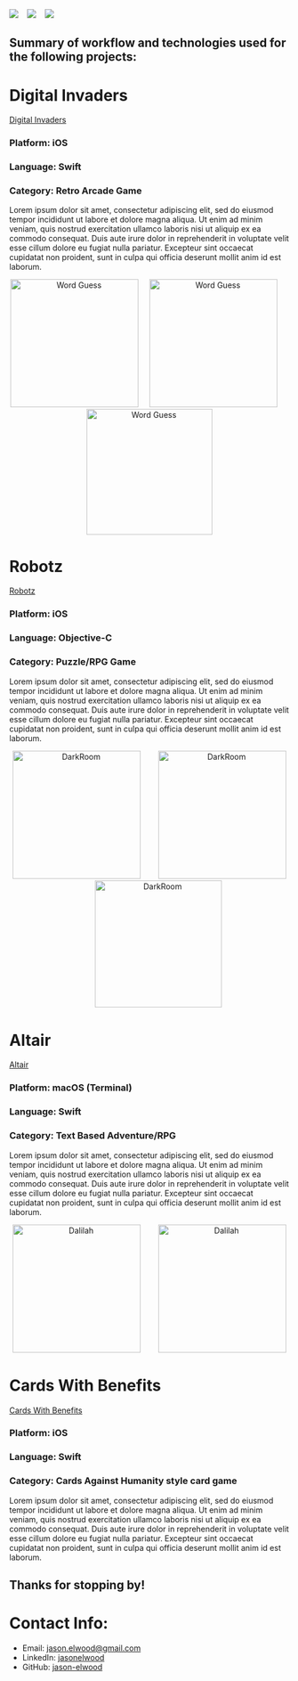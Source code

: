 <a href="https://comingsoon...com/resume/comingsoon.pdf" download>
  <img src="https://img.shields.io/badge/Download-Resume-ff69b4.svg?style=for-the-badge&logo=codeigniter&logoColor=white"></a>&nbsp;&nbsp;&nbsp;
  <a href="mailto:jason.elwood@gmail.com">
  <img src="https://img.shields.io/badge/Email-jason-8056d5.svg?style=for-the-badge&logo=minutemailer&logoColor=white"></a>&nbsp;&nbsp;&nbsp;
  <a href="https://linkedin.com/in/jasonelwood" target="_blank">
  <img src="https://img.shields.io/badge/linkedin-jasonElwood-brightgreen.svg?style=for-the-badge&logo=linkedin&logoColor=white" ></a>&nbsp;&nbsp;&nbsp;

## Summary of workflow and technologies used for the following projects:


# Digital Invaders
[Digital Invaders](https://github.com/jason-elwood/digitalinvaders)
### Platform: iOS
### Language: Swift
### Category: Retro Arcade Game&nbsp;&nbsp;
Lorem ipsum dolor sit amet, consectetur adipiscing elit, sed do eiusmod tempor incididunt ut labore et dolore magna aliqua. Ut enim ad minim veniam, quis nostrud exercitation ullamco laboris nisi ut aliquip ex ea commodo consequat. Duis aute irure dolor in reprehenderit in voluptate velit esse cillum dolore eu fugiat nulla pariatur. Excepteur sint occaecat cupidatat non proident, sunt in culpa qui officia deserunt mollit anim id est laborum.

<p align="center">
<img src="images/sakura/sakura-play.png" width="230"  title="Word Guess">&nbsp;&nbsp;&nbsp;&nbsp;&nbsp;<img src="images/sakura/sakura-win.png" width="230" title="Word Guess">&nbsp;&nbsp;&nbsp;&nbsp;&nbsp;<img src="images/sakura/sakura-example.gif" width="226" title="Word Guess">
</p>


# Robotz
[Robotz](https://github.com/jason-elwood/robotz) 
### Platform: iOS
### Language: Objective-C
### Category: Puzzle/RPG Game&nbsp;&nbsp;
Lorem ipsum dolor sit amet, consectetur adipiscing elit, sed do eiusmod tempor incididunt ut labore et dolore magna aliqua. Ut enim ad minim veniam, quis nostrud exercitation ullamco laboris nisi ut aliquip ex ea commodo consequat. Duis aute irure dolor in reprehenderit in voluptate velit esse cillum dolore eu fugiat nulla pariatur. Excepteur sint occaecat cupidatat non proident, sunt in culpa qui officia deserunt mollit anim id est laborum.

<p align="center">
<img src="images/darkroom/DarkRoomMaster.png" width="230"  title="DarkRoom">&nbsp;&nbsp;&nbsp;&nbsp;&nbsp;&nbsp;&nbsp;&nbsp;<img src="images/darkroom/DarkRoomDetail.png" width="230" title="DarkRoom">&nbsp;&nbsp;&nbsp;&nbsp;&nbsp;&nbsp;&nbsp;&nbsp;<img src="images/darkroom/Darkroom-demo.gif" width="228" title="DarkRoom">
</p>


# Altair
[Altair](https://github.com/jason-elwood/altair)
### Platform: macOS (Terminal)
### Language: Swift
### Category: Text Based Adventure/RPG&nbsp;&nbsp;
Lorem ipsum dolor sit amet, consectetur adipiscing elit, sed do eiusmod tempor incididunt ut labore et dolore magna aliqua. Ut enim ad minim veniam, quis nostrud exercitation ullamco laboris nisi ut aliquip ex ea commodo consequat. Duis aute irure dolor in reprehenderit in voluptate velit esse cillum dolore eu fugiat nulla pariatur. Excepteur sint occaecat cupidatat non proident, sunt in culpa qui officia deserunt mollit anim id est laborum.

<p align="center">
<img src="images/dalilah/DalilahMaster.png" width="230"  title="Dalilah">&nbsp;&nbsp;&nbsp;&nbsp;&nbsp;&nbsp;&nbsp;&nbsp;<img src="images/dalilah/DalilahDetail.png" width="230" title="Dalilah">
</p>


# Cards With Benefits
[Cards With Benefits](https://github.com/jason-elwood/cardswithbenefits)
### Platform: iOS
### Language: Swift
### Category: Cards Against Humanity style card game&nbsp;&nbsp;
Lorem ipsum dolor sit amet, consectetur adipiscing elit, sed do eiusmod tempor incididunt ut labore et dolore magna aliqua. Ut enim ad minim veniam, quis nostrud exercitation ullamco laboris nisi ut aliquip ex ea commodo consequat. Duis aute irure dolor in reprehenderit in voluptate velit esse cillum dolore eu fugiat nulla pariatur. Excepteur sint occaecat cupidatat non proident, sunt in culpa qui officia deserunt mollit anim id est laborum. 

## Thanks for stopping by!

# Contact Info:

- Email: jason.elwood@gmail.com
- LinkedIn: [jasonelwood](https://www.linkedin.com/in/jasonelwood/)
- GitHub: [jason-elwood](https://github.com/jason-elwood)
